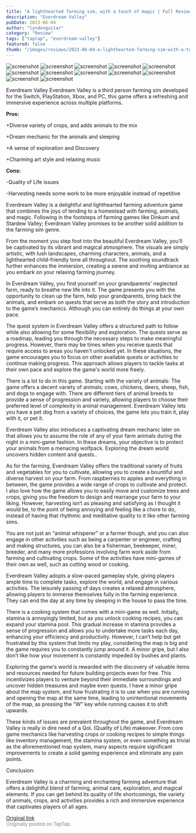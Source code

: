 ```yaml
---
title: "A lighthearted farming sim, with a touch of magic | Full Review - Everdream Valley"
description: "Everdream Valley"
pubDate: 2023-06-04
author: "lyndonguitar"
category: "Review"
tags: ["taptap", "everdream-valley"]
featured: false
thumb: "/images/reviews/2023-06-04-a-lighthearted-farming-sim-with-a-touch-of-magic--full-review---everdream-valley-0.avif"
---
```


<div class="gallery">
  <img src="/images/reviews/2023-06-04-a-lighthearted-farming-sim-with-a-touch-of-magic--full-review---everdream-valley-0.avif" alt="screenshot" />
  <img src="/images/reviews/2023-06-04-a-lighthearted-farming-sim-with-a-touch-of-magic--full-review---everdream-valley-1.avif" alt="screenshot" />
  <img src="/images/reviews/2023-06-04-a-lighthearted-farming-sim-with-a-touch-of-magic--full-review---everdream-valley-2.avif" alt="screenshot" />
  <img src="/images/reviews/2023-06-04-a-lighthearted-farming-sim-with-a-touch-of-magic--full-review---everdream-valley-3.avif" alt="screenshot" />
  <img src="/images/reviews/2023-06-04-a-lighthearted-farming-sim-with-a-touch-of-magic--full-review---everdream-valley-4.avif" alt="screenshot" />
  <img src="/images/reviews/2023-06-04-a-lighthearted-farming-sim-with-a-touch-of-magic--full-review---everdream-valley-5.avif" alt="screenshot" />
  <img src="/images/reviews/2023-06-04-a-lighthearted-farming-sim-with-a-touch-of-magic--full-review---everdream-valley-6.avif" alt="screenshot" />
  <img src="/images/reviews/2023-06-04-a-lighthearted-farming-sim-with-a-touch-of-magic--full-review---everdream-valley-7.avif" alt="screenshot" />
  <img src="/images/reviews/2023-06-04-a-lighthearted-farming-sim-with-a-touch-of-magic--full-review---everdream-valley-8.avif" alt="screenshot" />
  <img src="/images/reviews/2023-06-04-a-lighthearted-farming-sim-with-a-touch-of-magic--full-review---everdream-valley-9.avif" alt="screenshot" />
  <img src="/images/reviews/2023-06-04-a-lighthearted-farming-sim-with-a-touch-of-magic--full-review---everdream-valley-10.avif" alt="screenshot" />
  <img src="/images/reviews/2023-06-04-a-lighthearted-farming-sim-with-a-touch-of-magic--full-review---everdream-valley-11.avif" alt="screenshot" />
</div>

Everdream Valley
Everdream Valley is a third person farming sim developed for the Switch, PlayStation, Xbox, and PC, this game offers a refreshing and immersive experience across multiple platforms.


**Pros:**


+Diverse variety of crops, and adds animals to the mix

+Dream mechanic for the animals and sleeping

+A sense of exploration and Discovery

+Charming art style and relaxing music


**Cons:**


-Quality of Life issues

-Harvesting needs some work to be more enjoyable instead of repetitive

Everdream Valley is a delightful and lighthearted farming adventure game that combines the joys of tending to a homestead with farming, animals, and magic. Following in the footsteps of farming games like Dinkum and Stardew Valley; Everdream Valley promises to be another solid addition to the farming sim genre.

From the moment you step foot into the beautiful Everdream Valley, you'll be captivated by its vibrant and magical atmosphere. The visuals are simply artistic, with lush landscapes, charming characters, animals, and a lighthearted child-friendly tone all throughout. The soothing soundtrack further enhances the immersion, creating a serene and inviting ambiance as you embark on your relaxing farming journey.

In Everdream Valley, you find yourself on your grandparents' neglected farm, ready to breathe new life into it. The game presents you with the opportunity to clean up the farm, help your grandparents, bring back the animals, and embark on quests that serve as both the story and introduction to the game’s mechanics. Although you can entirely do things at your own pace.

The quest system in Everdream Valley offers a structured path to follow while also allowing for some flexibility and exploration. The quests serve as a roadmap, leading you through the necessary steps to make meaningful progress. However, there may be times when you receive quests that require access to areas you haven't unlocked yet. In these situations, the game encourages you to focus on other available quests or activities to continue making progress. This approach allows players to tackle tasks at their own pace and explore the game's world more freely.

There is a lot to do in this game. Starting with the variety of animals: The game offers a decent variety of animals; cows, chickens, deers, sheep, fish, and dogs to engage with. There are different tiers of animal breeds to provide a sense of progression and variety, allowing players to choose their preferred level of complexity in animal management. Everdream Valley lets you have a pet dog from a variety of choices, the game lets you train it, play with it, or pet it.

Everdream Valley also introduces a captivating dream mechanic later on that allows you to assume the role of any of your farm animals during the night in a mini-game fashion. In these dreams, your objective is to protect your animals from a menacing wolfpack. Exploring the dream world uncovers hidden content and quests..

As for the farming, Everdream Valley offers the traditional variety of fruits and vegetables for you to cultivate, allowing you to create a bountiful and diverse harvest on your farm. From raspberries to apples and everything in between, the game provides a wide range of crops to cultivate and protect. I also love how the game allows you to easily move and customize trees and crops, giving you the freedom to design and rearrange your farm to your liking. However, harvesting isn’t as pleasing and satisfying as I thought it would be, to the point of being annoying and feeling like a chore to do, instead of having that rhythmic and meditative quality to it like other farming sims.

You are not just an “animal whisperer" or a farmer though, and you can also engage in other activities such as being a carpenter or engineer, crafting and making structures, you can also be a fisherman, beekeeper, miner, breeder, and many more professions involving farm work aside from farming and cultivating crops. Some of the activities have mini-games of their own as well, such as cutting wood or cooking.

Everdream Valley adopts a slow-paced gameplay style, giving players ample time to complete tasks, explore the world, and engage in various activities. The leisurely passing of days creates a relaxed atmosphere, allowing players to immerse themselves fully in the farming experience. They can end the day at any time by sleeping in the house to pass the time.

There is a cooking system that comes with a mini-game as well. Initially, stamina is annoyingly limited, but as you unlock cooking recipes, you can expand your stamina pool. This gradual increase in stamina provides a sense of progression and allows you to undertake more tasks each day, enhancing your efficiency and productivity. However, I can’t help but get frustrated by this system that limits my play, considering the map is big and the game requires you to constantly jump around it. A minor gripe, but I also don’t like how your movement is constantly impeded by bushes and plants.

Exploring the game's world is rewarded with the discovery of valuable items and resources needed for future building projects even for free. This incentivizes players to venture beyond their immediate surroundings and uncover hidden treasures and maybe even quests. I have a minor gripe about the map system, and how frustrating it is to use when you are running and opening the map at the same time, leading to unintentional movements of the map, as pressing the "W" key while running causes it to shift upwards.

These kinds of issues are prevalent throughout the game, and Everdream Valley is really in dire need of a QoL (Quality of Life) makeover. From core game mechanics like harvesting crops or cooking recipes to simple things like inventory management, the stamina system, or even something as trivial as the aforementioned map system, many aspects require significant improvements to create a solid gaming experience and eliminate any pain points.

Conclusion:

Everdream Valley is a charming and enchanting farming adventure that offers a delightful blend of farming, animal care, exploration, and magical elements. If you can get behind its quality of life shortcomings, the variety of animals, crops, and activities provides a rich and immersive experience that captivates players of all ages.

[Original link](https://www.taptap.io/post/5761728)<br><span style="font-size: 0.95em; color: #888;">Originally posted on TapTap.</span>
